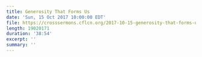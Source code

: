 ```yaml
---
title: Generosity That Forms Us
date: 'Sun, 15 Oct 2017 10:00:00 EDT'
file: https://crosssermons.cflcn.org/2017-10-15-generosity-that-forms-us.m4a
length: 19020171
duration: '38:54'
excerpt: ''
summary: ''
---
```

